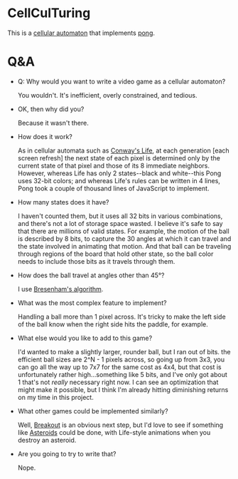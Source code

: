 # CellCulTuring
This is a [cellular automaton](https://en.wikipedia.org/wiki/Cellular_automaton) that
implements [pong](https://en.wikipedia.org/wiki/Pong).

# Q&A
* Q: Why would you want to write a video game as a cellular automaton?

   You wouldn't.  It's inefficient, overly constrained, and tedious.
   
* OK, then why did you?

   Because it wasn't there.
   
* How does it work?

   As in cellular automata such as [Conway's Life](https://en.wikipedia.org/wiki/Conway%27s_Game_of_Life), at each generation [each screen refresh] the next state of each pixel is determined only by the current state of that pixel and those of its 8 immediate neighbors.  However, whereas Life has only 2 states--black and white--this Pong uses 32-bit colors; and whereas Life's rules can be written in 4 lines, Pong took a couple of thousand lines of JavaScript to implement.

* How many states does it have?

   I haven't counted them, but it uses all 32 bits in various combinations, and there's not a lot of storage space wasted.  I believe it's safe to say that there are millions of valid states.  For example, the motion of the ball is described by 8 bits, to capture the 30 angles at which it can travel and the state involved in animating that motion.  And that ball can be traveling through regions of the board that hold other state, so the ball color needs to include those bits as it travels through them.

* How does the ball travel at angles other than 45°?
 
  I use [Bresenham's algorithm](https://en.wikipedia.org/wiki/Bresenham%27s_line_algorithm).

* What was the most complex feature to implement?

  Handling a ball more than 1 pixel across.  It's tricky to make the left side of the ball know when the right side hits the paddle, for example.

* What else would you like to add to this game?

  I'd wanted to make a slightly larger, rounder ball, but I ran out of bits.  the efficient ball sizes are 2^N - 1 pixels across, so going up from 3x3, you can go all the way up to 7x7 for the same cost as 4x4, but that cost is unfortunately rather high...something like 5 bits, and I've only got about 1 that's not *really* necessary right now.  I can see an optimization that might make it possible, but I think I'm already hitting diminishing returns on my time in this project.

* What other games could be implemented similarly?

   Well, [Breakout](https://en.wikipedia.org/wiki/Breakout_(video_game)) is an obvious next step, but I'd love to see if something like [Asteroids](https://en.wikipedia.org/wiki/Asteroids_(video_game)) could be done, with Life-style animations when you destroy an asteroid.

* Are you going to try to write that?

  Nope.
